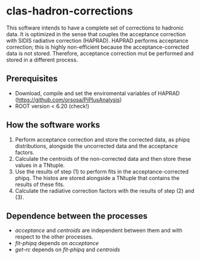 # clas-hadron-corrections
This software intends to have a complete set of corrections to hadronic data. It is optimized in the sense that couples the acceptance correction with SIDIS radiative correction (HAPRAD). HAPRAD performs acceptance correction; this is highly non-efficient because the acceptance-corrected data is not stored. Therefore, acceptance correction mut be performed and stored in a different process.

## Prerequisites
- Download, compile and set the enviromental variables of HAPRAD (https://github.com/orsosa/PiPlusAnalysis)
- ROOT version < 6.20 (check!)

## How the software works
1. Perform acceptance correction and store the corrected data, as phipq distributions, alongside the uncorrected data and the acceptance factors.
2. Calculate the centroids of the non-corrected data and then store these values in a TNtuple.
3. Use the results of step (1) to perform fits in the acceptance-corrected phipq. The histos are stored alongside a TNtuple that contains the results of these fits.
4. Calculate the radiative correction factors with the results of step (2) and (3).

## Dependence between the processes
- *acceptance* and *centroids* are independent between them and with respect to the other processes.
- *fit-phipq* depends on *acceptance*
- *get-rc* depends on *fit-phipq* and *centroids*
